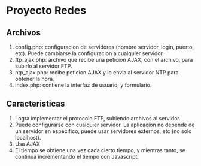 # Proyecto Redes

## Archivos

1. config.php: configuracion de servidores (nombre servidor, login, puerto, etc). Puede cambiarse la configuracion a cualquier servidor.
2. ftp_ajax.php: archivo que recibe una peticion AJAX, con el archivo, para subirlo al servidor FTP.
3. ntp_ajax.php: recibe peticion AJAX y lo envia al servidor NTP para obtener la hora.
4. index.php: contiene la interfaz de usuario, y formulario.

## Caracteristicas

1. Logra implementar el protocolo FTP, subiendo archivos al servidor.
2. Puede configurarse con cualquier servidor. La aplicacion no depende de un servidor en especifico, puede usar servidores externos, etc (no solo localhost).
3. Usa AJAX
4. El tiempo se obtiene una vez cada cierto tiempo, y mientras tanto, se continua incrementando el tiempo con Javascript.